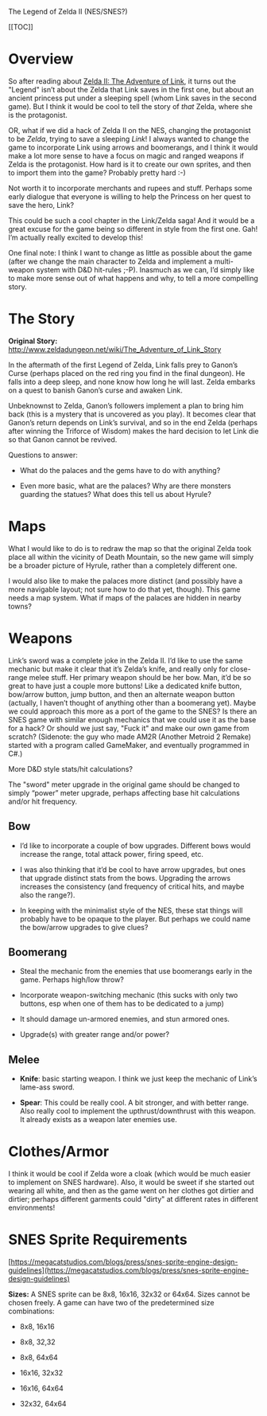The Legend of Zelda II (NES/SNES?)

[[TOC]]

# Overview

So after reading about [Zelda II: The Adventure of Link](https://en.wikipedia.org/wiki/Zelda_II:_The_Adventure_of_Link), it turns out the "Legend" isn’t about the Zelda that Link saves in the first one, but about an ancient princess put under a sleeping spell (whom Link saves in the second game). But I think it would be cool to tell the story of *that* Zelda, where she is the protagonist.

OR, what if we did a hack of Zelda II on the NES, changing the protagonist to be *Zelda*, trying to save a sleeping *Link*! I always wanted to change the game to incorporate Link using arrows and boomerangs, and I think it would make a lot more sense to have a focus on magic and ranged weapons if Zelda is the protagonist. How hard is it to create our own sprites, and then to import them into the game? Probably pretty hard :-)

Not worth it to incorporate merchants and rupees and stuff. Perhaps some early dialogue that everyone is willing to help the Princess on her quest to save the hero, Link?

This could be such a cool chapter in the Link/Zelda saga! And it would be a great excuse for the game being so different in style from the first one. Gah! I’m actually really excited to develop this!

One final note: I think I want to change as little as possible about the game (after we change the main character to Zelda and implement a multi-weapon system with D&D hit-rules ;-P). Inasmuch as we can, I’d simply like to make more sense out of what happens and why, to tell a more compelling story.

# The Story

**Original Story:** http://www.zeldadungeon.net/wiki/The_Adventure_of_Link_Story

In the aftermath of the first Legend of Zelda, Link falls prey to Ganon’s Curse (perhaps placed on the red ring you find in the final dungeon). He falls into a deep sleep, and none know how long he will last. Zelda embarks on a quest to banish Ganon’s curse and awaken Link.

Unbeknownst to Zelda, Ganon’s followers implement a plan to bring him back (this is a mystery that is uncovered as you play). It becomes clear that Ganon’s return depends on Link’s survival, and so in the end Zelda (perhaps after winning the Triforce of Wisdom) makes the hard decision to let Link die so that Ganon cannot be revived.

Questions to answer:

* What do the palaces and the gems have to do with anything?

* Even more basic, what are the palaces? Why are there monsters guarding the statues? What does this tell us about Hyrule?

# Maps

What I would like to do is to redraw the map so that the original Zelda took place all within the vicinity of Death Mountain, so the new game will simply be a broader picture of Hyrule, rather than a completely different one.

I would also like to make the palaces more distinct (and possibly have a more navigable layout; not sure how to do that yet, though). This game needs a map system. What if maps of the palaces are hidden in nearby towns?

# Weapons

Link’s sword was a complete joke in the Zelda II. I’d like to use the same mechanic but make it clear that it’s Zelda’s knife, and really only for close-range melee stuff. Her primary weapon should be her bow. Man, it’d be so great to have just a couple more buttons! Like a dedicated knife button, bow/arrow button, jump button, and then an alternate weapon button (actually, I haven’t thought of anything other than a boomerang yet). Maybe we could approach this more as a port of the game to the SNES? Is there an SNES game with similar enough mechanics that we could use it as the base for a hack? Or should we just say, "Fuck it" and make our own game from scratch? (Sidenote: the guy who made AM2R (Another Metroid 2 Remake) started with a program called GameMaker, and eventually programmed in C#.)

More D&D style stats/hit calculations?

The "sword" meter upgrade in the original game should be changed to simply “power” meter upgrade, perhaps affecting base hit calculations and/or hit frequency.

## Bow

* I’d like to incorporate a couple of bow upgrades. Different bows would increase the range, total attack power, firing speed, etc.

* I was also thinking that it’d be cool to have arrow upgrades, but ones that upgrade distinct stats from the bows. Upgrading the arrows increases the consistency (and frequency of critical hits, and maybe also the range?).

* In keeping with the minimalist style of the NES, these stat things will probably have to be opaque to the player. But perhaps we could name the bow/arrow upgrades to give clues?

## Boomerang

* Steal the mechanic from the enemies that use boomerangs early in the game. Perhaps high/low throw?

* Incorporate weapon-switching mechanic (this sucks with only two buttons, esp when one of them has to be dedicated to a jump)

* It should damage un-armored enemies, and stun armored ones.

* Upgrade(s) with greater range and/or power?

## Melee

* **Knife**: basic starting weapon. I think we just keep the mechanic of Link’s lame-ass sword.

* **Spear**: This could be really cool. A bit stronger, and with better range. Also really cool to implement the upthrust/downthrust with this weapon. It already exists as a weapon later enemies use.

# Clothes/Armor

I think it would be cool if Zelda wore a cloak (which would be much easier to implement on SNES hardware). Also, it would be sweet if she started out wearing all white, and then as the game went on her clothes got dirtier and dirtier; perhaps different garments could "dirty" at different rates in different environments!

# SNES Sprite Requirements

[https://megacatstudios.com/blogs/press/snes-sprite-engine-design-guidelines](https://megacatstudios.com/blogs/press/snes-sprite-engine-design-guidelines)

**Sizes:** A SNES sprite can be 8x8, 16x16, 32x32 or 64x64. Sizes cannot be chosen freely. A game can have two of the predetermined size combinations:

* 8x8, 16x16

* 8x8, 32,32

* 8x8, 64x64

* 16x16, 32x32

* 16x16, 64x64

* 32x32, 64x64